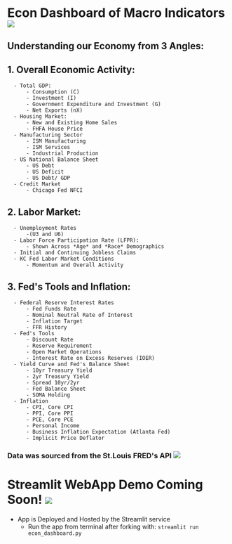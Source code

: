 # Econ Dashboard of Macro Indicators ![](https://www.aus.edu/sites/default/files/07_0.jpg)
## Understanding our Economy from 3 Angles:
  ## 1. **Overall Economic Activity**: 
      - Total GDP:
          - Consumption (C)
          - Investment (I)
          - Government Expenditure and Investment (G)
          - Net Exports (nX)
      - Housing Market:
          - New and Existing Home Sales
          - FHFA House Price
      - Manufacturing Sector
          - ISM Manufacturing
          - ISM Services
          - Industrial Production
      - US National Balance Sheet
          - US Debt
          - US Deficit
          - US Debt/ GDP
      - Credit Market
          - Chicago Fed NFCI
  ## 2. **Labor Market**:
      - Unemployment Rates
          -(U3 and U6)
      - Labor Force Participation Rate (LFPR):
          - Shown Across *Age* and *Race* Demographics
      - Initial and Continuing Jobless Claims
      - KC Fed Labor Market Conditions
          - Momentum and Overall Activity
  ## 3. **Fed's Tools and Inflation**:
      - Federal Reserve Interest Rates
          - Fed Funds Rate
          - Nominal Neutral Rate of Interest
          - Inflation Target
          - FFR History
      - Fed's Tools
          - Discount Rate
          - Reserve Requirement
          - Open Market Operations
          - Interest Rate on Excess Reserves (IOER)
      - Yield Curve and Fed's Balance Sheet
          - 10yr Treasury Yield
          - 2yr Treasury Yield
          - Spread 10yr/2yr
          - Fed Balance Sheet
          - SOMA Holding
      - Inflation
          - CPI, Core CPI
          - PPI, Core PPI
          - PCE, Core PCE
          - Personal Income
          - Business Inflation Expectation (Atlanta Fed)
          - Implicit Price Deflator
### Data was sourced from the St.Louis FRED's API ![](http://www.aehe.es/wp-content/uploads/2018/06/FRED_logo-300x169.jpg)
# Streamlit WebApp Demo Coming Soon! ![](https://cdn-images-1.medium.com/max/1024/1*u9U3YjxT9c9A1FIaDMonHw.png)
- App is Deployed and Hosted by the Streamlit service
    - Run the app from terminal after forking with: `streamlit run econ_dashboard.py`


